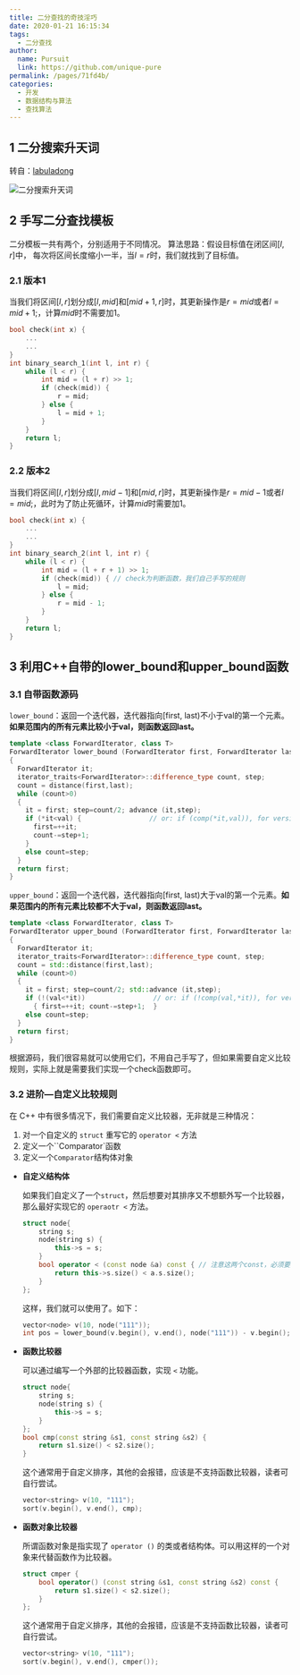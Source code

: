 ```yaml
---
title: 二分查找的奇技淫巧
date: 2020-01-21 16:15:34
tags: 
  - 二分查找
author: 
  name: Pursuit
  link: https://github.com/unique-pure
permalink: /pages/71fd4b/
categories: 
  - 开发
  - 数据结构与算法
  - 查找算法
---
```

## 1 二分搜索升天词

转自：[labuladong](https://zhuanlan.zhihu.com/p/79553968)

![二分搜索升天词](https://raw.githubusercontent.com/unique-pure/PicLibrary/main/img/v2-a56776ec0125789e6169e715f3a4a22d_720w.jpg)

## 2 手写二分查找模板

二分模板一共有两个，分别适用于不同情况。
算法思路：假设目标值在闭区间$[l, r]$中， 每次将区间长度缩小一半，当$l = r$时，我们就找到了目标值。

### 2.1 版本1

当我们将区间$[l, r]$划分成$[l, mid]$和$[mid + 1, r]$时，其更新操作是$r = mid$或者$l = mid + 1$;，计算$mid$时不需要加$1$。

```cpp
bool check(int x) {
    ...
    ...
}
int binary_search_1(int l, int r) {
    while (l < r) {
        int mid = (l + r) >> 1;
        if (check(mid)) {
            r = mid;
        } else {
            l = mid + 1;
        }
    }
    return l;
}
```

### 2.2 版本2

当我们将区间$[l, r]$划分成$[l, mid-1]$和$[mid, r]$时，其更新操作是$r = mid - 1$或者$l = mid$;，此时为了防止死循环，计算$mid$时需要加$1$。

```cpp
bool check(int x) {
    ...
    ...
}
int binary_search_2(int l, int r) {
    while (l < r) {
        int mid = (l + r + 1) >> 1;
        if (check(mid)) { // check为判断函数，我们自己手写的规则
            l = mid;
        } else {
            r = mid - 1;
        }
    }
    return l;
}
```

## 3 利用C++自带的lower_bound和upper_bound函数

### 3.1 自带函数源码

`lower_bound`：返回一个迭代器，迭代器指向[first, last)不小于val的第一个元素。**如果范围内的所有元素比较小于val，则函数返回last。**

```cpp
template <class ForwardIterator, class T>
ForwardIterator lower_bound (ForwardIterator first, ForwardIterator last, const T& val)
{
  ForwardIterator it;
  iterator_traits<ForwardIterator>::difference_type count, step;
  count = distance(first,last);
  while (count>0)
  {
    it = first; step=count/2; advance (it,step);
    if (*it<val) {                 // or: if (comp(*it,val)), for version (2)
      first=++it;
      count-=step+1;
    }
    else count=step;
  }
  return first;
}
```

`upper_bound`：返回一个迭代器，迭代器指向[first, last)大于val的第一个元素。**如果范围内的所有元素比较都不大于val，则函数返回last。**

```cpp
template <class ForwardIterator, class T>
ForwardIterator upper_bound (ForwardIterator first, ForwardIterator last, const T& val)
{
  ForwardIterator it;
  iterator_traits<ForwardIterator>::difference_type count, step;
  count = std::distance(first,last);
  while (count>0)
  {
    it = first; step=count/2; std::advance (it,step);
    if (!(val<*it))                 // or: if (!comp(val,*it)), for version (2)
      { first=++it; count-=step+1;  }
    else count=step;
  }
  return first;
}
```

根据源码，我们很容易就可以使用它们，不用自己手写了，但如果需要自定义比较规则，实际上就是需要我们实现一个check函数即可。

### 3.2 进阶—自定义比较规则

在 C++ 中有很多情况下，我们需要自定义比较器，无非就是三种情况：

1. 对一个自定义的 `struct` 重写它的 `operator <` 方法
2. 定义一个``Comparator`函数
3. 定义一个`Comparator`结构体对象

* **自定义结构体**

  如果我们自定义了一个`struct`，然后想要对其排序又不想额外写一个比较器，那么最好实现它的 `operaotr <` 方法。

  ```cpp
  struct node{
      string s;
      node(string s) {
          this->s = s;
      }
      bool operator < (const node &a) const { // 注意这两个const，必须要加上，否则会报错，前者const是能接收非const和const的实参，后者const是表明该函数不会修改类成员变量。
          return this->s.size() < a.s.size();
      }
  };
  ```

  这样，我们就可以使用了。如下：

  ```cpp
  vector<node> v(10, node("111"));
  int pos = lower_bound(v.begin(), v.end(), node("111")) - v.begin();
  ```

* **函数比较器**

  可以通过编写一个外部的比较器函数，实现 `<` 功能。

  ```cpp
  struct node{
      string s;
      node(string s) {
          this->s = s;
      }
  };
  bool cmp(const string &s1, const string &s2) {
      return s1.size() < s2.size();
  }
  ```

  这个通常用于自定义排序，其他的会报错，应该是不支持函数比较器，读者可自行尝试。

  ```cpp
  vector<string> v(10, "111");
  sort(v.begin(), v.end(), cmp);
  ```

* **函数对象比较器**

  所谓函数对象是指实现了 `operator ()` 的类或者结构体。可以用这样的一个对象来代替函数作为比较器。

  ```cpp
  struct cmper {
      bool operator() (const string &s1, const string &s2) const {
          return s1.size() < s2.size();
      }
  };
  ```

  这个通常用于自定义排序，其他的会报错，应该是不支持函数比较器，读者可自行尝试。

  ```cpp
  vector<string> v(10, "111");
  sort(v.begin(), v.end(), cmper());
  ```
